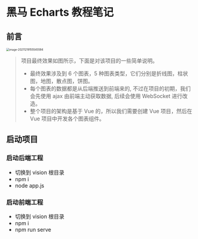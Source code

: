 # 黑马 Echarts 教程笔记

## 前言

<img src="https://gitee.com/dahuyou_top/pic-bed/raw/master/uPic/image-20211219155545594.png" alt="image-20211219155545594" style="zoom:50%;" />

> 项目最终效果如图所示，下面是对该项目的一些简单说明。
>
> - 最终效果涉及到 6 个图表，5 种图表类型，它们分别是折线图，柱状图，地图，散点图，饼图。
> - 每个图表的数据都是从后端推送到前端来的, 不过在项目的初期，我们会先使用 ajax 由前端主动获取数据, 后续会使用 WebSocket 进行改造。
> - 整个项目的架构是基于 Vue 的，所以我们需要创建 Vue 项目，然后在 Vue 项目中开发各个图表组件。

## 启动项目

### 启动后端工程

- 切换到 vision 根目录
- npm i
- node app.js

### 启动前端工程

- 切换到 vision 根目录
- npm i
- npm run serve